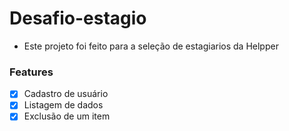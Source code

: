 # Desafio-estagio

* Este projeto foi feito para a seleção de estagiarios da Helpper 

### Features

- [x] Cadastro de usuário
- [x] Listagem de dados
- [x] Exclusão de um item
